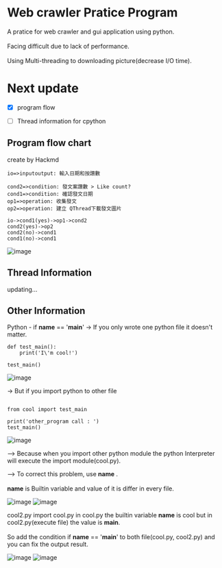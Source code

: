# Web crawler Pratice Program
A pratice for web crawler and gui application using python.<br></br>
Facing difficult due to lack of performance.<br></br>
Using Multi-threading to downloading picture(decrease I/O time).

# Next update
- [x] program flow
- [ ] Thread information for cpython


## Program flow chart
create by Hackmd

```flow
io=>inputoutput: 輸入日期和按讚數

cond2=>condition: 發文案讚數 > Like count?
cond1=>condition: 確認發文日期
op1=>operation: 收集發文
op2=>operation: 建立 QThread下載發文圖片

io->cond1(yes)->op1->cond2
cond2(yes)->op2
cond2(no)->cond1
cond1(no)->cond1
```

![image](https://user-images.githubusercontent.com/34651757/125172253-33598100-e1eb-11eb-9e70-caa511e811c8.png)

## Thread Information

updating...


## Other Information

Python - if __name__ == '__main__'
-> If you only wrote one python file it doesn't matter.
```python=
def test_main():
    print('I\'m cool!')
    
test_main()

```
![image](https://user-images.githubusercontent.com/34651757/125195528-99e0ac80-e288-11eb-8600-7638ec91dcdd.png)

-> But if you import python to other file

```python=

from cool import test_main 

print('other_program call : ')
test_main()

```
![image](https://user-images.githubusercontent.com/34651757/125195592-e0360b80-e288-11eb-9969-7be7cedaf06c.png)

--> Because when you import other python module the python Interpreter will execute the import module(cool.py).

--> To correct this problem, use __name__ . <br></br>
__name__ is Builtin variable and value of it is differ in every file.

![image](https://user-images.githubusercontent.com/34651757/125195826-0b6d2a80-e28a-11eb-9f00-2c2baad03cf1.png)
![image](https://user-images.githubusercontent.com/34651757/125195835-1627bf80-e28a-11eb-8654-c3f948f38941.png)

cool2.py import cool.py in cool.py the builtin variable __name__ is cool but in cool2.py(execute file) the value is __main__.<br></br>
So add the condition if __name__ == '__main__' to both file(cool.py, cool2.py) and you can fix the output result.

![image](https://user-images.githubusercontent.com/34651757/125196026-d44b4900-e28a-11eb-91ca-ca2045819eb3.png)
![image](https://user-images.githubusercontent.com/34651757/125196043-dd3c1a80-e28a-11eb-8366-16c09707da3d.png)


